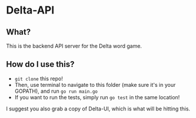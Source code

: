 # Delta-API

## What?
This is the backend API server for the Delta word game. 

## How do I use this?
- `git clone` this repo!
- Then, use terminal to navigate to this folder (make sure it's in your GOPATH), and run `go run main.go`
- If you want to run the tests, simply run `go test` in the same location! 

I suggest you also grab a copy of Delta-UI, which is what will be hitting this.  